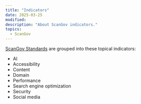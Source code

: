 ```yaml
---
title: "Indicators"
date: 2025-03-25
modified: 
description: "About ScanGov indicators."
topics:
  - ScanGov
---
```


[ScanGov Standards](https://standards.scangov.org) are grouped into these topical indicators:

- AI
- Accessibility
- Content
- Domain
- Performance
- Search engine optimization
- Security
- Social media